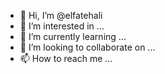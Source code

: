 - 👋 Hi, I’m @elfatehali
- 👀 I’m interested in ...
- 🌱 I’m currently learning ...
- 💞️ I’m looking to collaborate on ...
- 📫 How to reach me ...

<!---
elfatehali/elfatehali is a ✨ special ✨ repository because its `README.md` (this file) appears on your GitHub profile.
You can click the Preview link to take a look at your changes.
--->
